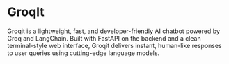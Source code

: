 # GroqIt
Groqit is a lightweight, fast, and developer-friendly AI chatbot powered by Groq and LangChain. Built with FastAPI on the backend and a clean terminal-style web interface, Groqit delivers instant, human-like responses to user queries using cutting-edge language models.
